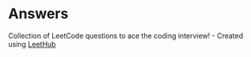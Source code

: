 # Answers
Collection of LeetCode questions to ace the coding interview! - Created using [LeetHub](https://github.com/QasimWani/LeetHub)

